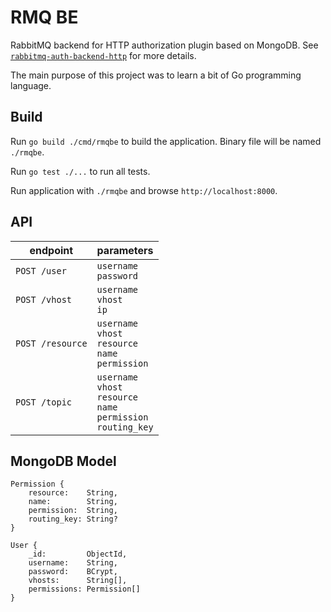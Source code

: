 # RMQ BE

RabbitMQ backend for HTTP authorization plugin based on MongoDB. See
[`rabbitmq-auth-backend-http`][1] for more details.

The main purpose of this project was to learn a bit of Go programming
language.

## Build

Run `go build ./cmd/rmqbe` to build the application. Binary file will
be named `./rmqbe`.

Run `go test ./...` to run all tests.

Run application with `./rmqbe` and browse `http://localhost:8000`.

## API

| endpoint         | parameters                                                                          |
| ---------------- | ----------------------------------------------------------------------------------- |
| `POST /user`     | `username`<br/>`password`                                                           |
| `POST /vhost`    | `username`<br/>`vhost`<br/>`ip`                                                     |
| `POST /resource` | `username`<br/>`vhost`<br/>`resource`<br/>`name`<br/>`permission`                   |
| `POST /topic`    | `username`<br/>`vhost`<br/>`resource`<br/>`name`<br/>`permission`<br/>`routing_key` |

## MongoDB Model

```
Permission {
    resource:    String,
    name:        String,
    permission:  String,
    routing_key: String?
}
```

```
User {
    _id:         ObjectId,
    username:    String,
    password:    BCrypt,
    vhosts:      String[],
    permissions: Permission[]
}
```

[1]: https://github.com/rabbitmq/rabbitmq-auth-backend-http
